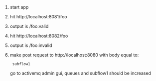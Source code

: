 1. start app
2. hit http://localhost:8081/foo
3. output is /foo:valid
2. hit http://localhost:8082/foo
3. output is /foo:invalid



4. make post request to http://localhost:8080 with body equal to:

		subflow1

	go to activemq admin gui, queues and subflow1 should be increased